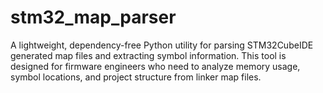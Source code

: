 # stm32_map_parser
A lightweight, dependency-free Python utility for parsing STM32CubeIDE generated map files and extracting symbol information. This tool is designed for firmware engineers who need to analyze memory usage, symbol locations, and project structure from linker map files.
